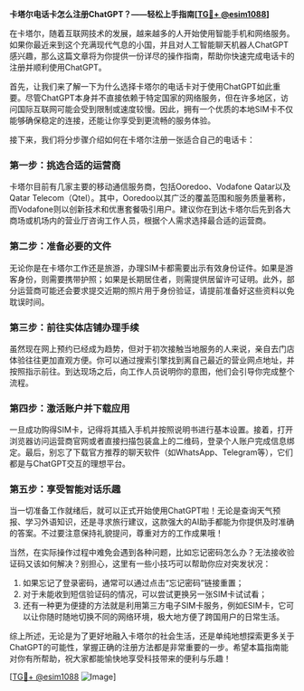 **卡塔尔电话卡怎么注册ChatGPT？——轻松上手指南[[TG💪+ @esim1088](https://t.me/s/esim1088)]**

在卡塔尔，随着互联网技术的发展，越来越多的人开始使用智能手机和网络服务。如果你最近来到这个充满现代气息的小国，并且对人工智能聊天机器人ChatGPT感兴趣，那么这篇文章将为你提供一份详尽的操作指南，帮助你快速完成电话卡的注册并顺利使用ChatGPT。

首先，让我们来了解一下为什么选择卡塔尔的电话卡对于使用ChatGPT如此重要。尽管ChatGPT本身并不直接依赖于特定国家的网络服务，但在许多地区，访问国际互联网可能会受到限制或速度较慢。因此，拥有一个优质的本地SIM卡不仅能够确保稳定的连接，还能让你享受到更流畅的服务体验。

接下来，我们将分步骤介绍如何在卡塔尔注册一张适合自己的电话卡：

### 第一步：挑选合适的运营商

卡塔尔目前有几家主要的移动通信服务商，包括Ooredoo、Vodafone Qatar以及Qatar Telecom（Qtel）。其中，Ooredoo以其广泛的覆盖范围和服务质量著称，而Vodafone则以创新技术和优惠套餐吸引用户。建议你在到达卡塔尔后先到各大商场或机场内的营业厅咨询工作人员，根据个人需求选择最合适的运营商。

### 第二步：准备必要的文件

无论你是在卡塔尔工作还是旅游，办理SIM卡都需要出示有效身份证件。如果是游客身份，则需要携带护照；如果是长期居住者，则需提供居留许可证明。此外，部分运营商可能还会要求提交近期的照片用于身份验证，请提前准备好这些资料以免耽误时间。

### 第三步：前往实体店铺办理手续

虽然现在网上预约已经成为趋势，但对于初次接触当地服务的人来说，亲自去门店体验往往更加直观方便。你可以通过搜索引擎找到离自己最近的营业网点地址，并按照指示前往。到达现场之后，向工作人员说明你的意图，他们会引导你完成整个流程。

### 第四步：激活账户并下载应用

一旦成功购得SIM卡，记得将其插入手机并按照说明书进行基本设置。接着，打开浏览器访问运营商官网或者直接扫描包装盒上的二维码，登录个人账户完成信息绑定。最后，别忘了下载官方推荐的聊天软件（如WhatsApp、Telegram等），它们都是与ChatGPT交互的理想平台。

### 第五步：享受智能对话乐趣

当一切准备工作就绪后，就可以正式开始使用ChatGPT啦！无论是查询天气预报、学习外语知识，还是寻求旅行建议，这款强大的AI助手都能为你提供及时准确的答案。不过要注意保持礼貌提问，尊重对方的工作成果哦！

当然，在实际操作过程中难免会遇到各种问题，比如忘记密码怎么办？无法接收验证码又该如何解决？别担心，这里有一些小技巧可以帮助你应对突发状况：

1. 如果忘记了登录密码，通常可以通过点击“忘记密码”链接重置；
2. 对于未能收到短信验证码的情况，可以尝试更换另一张SIM卡试试看；
3. 还有一种更为便捷的方法就是利用第三方电子SIM卡服务，例如ESIM卡，它可以让你随时随地切换不同的网络环境，极大地方便了跨国用户的日常生活。

综上所述，无论是为了更好地融入卡塔尔的社会生活，还是单纯地想探索更多关于ChatGPT的可能性，掌握正确的注册方法都是非常重要的一步。希望本篇指南能对你有所帮助，祝大家都能愉快地享受科技带来的便利与乐趣！

[[TG💪+ @esim1088](https://t.me/s/esim1088) ![Image](https://i.postimg.cc/4NQfJmqS/Snipaste-2025-05-13-00-14-12.png)]